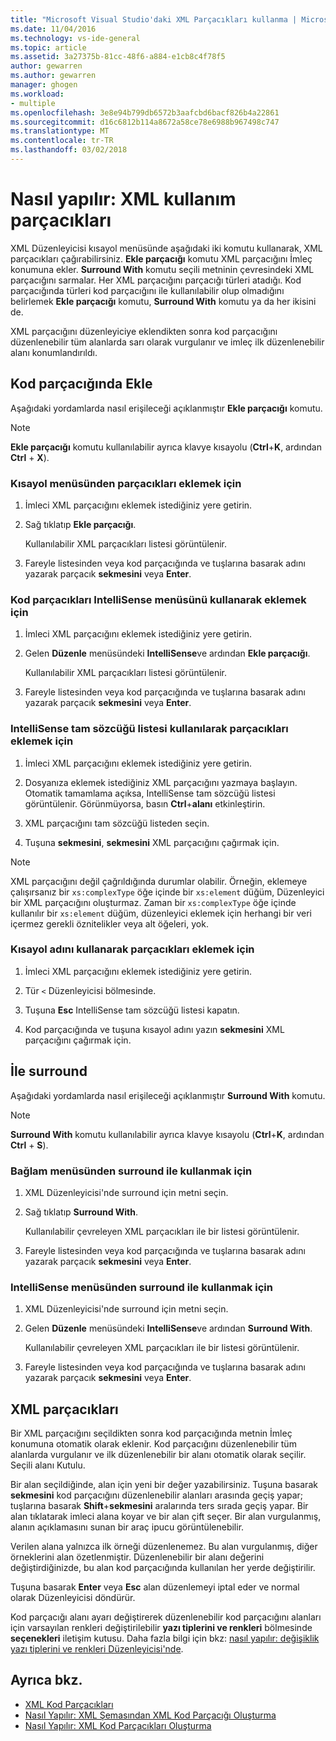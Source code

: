 ```yaml
---
title: "Microsoft Visual Studio'daki XML Parçacıkları kullanma | Microsoft Docs"
ms.date: 11/04/2016
ms.technology: vs-ide-general
ms.topic: article
ms.assetid: 3a27375b-81cc-48f6-a884-e1cb8c4f78f5
author: gewarren
ms.author: gewarren
manager: ghogen
ms.workload:
- multiple
ms.openlocfilehash: 3e8e94b799db6572b3aafcbd6bacf826b4a22861
ms.sourcegitcommit: d16c6812b114a8672a58ce78e6988b967498c747
ms.translationtype: MT
ms.contentlocale: tr-TR
ms.lasthandoff: 03/02/2018
---
```

# <a name="how-to-use-xml-snippets"></a>Nasıl yapılır: XML kullanım parçacıkları

XML Düzenleyicisi kısayol menüsünde aşağıdaki iki komutu kullanarak, XML parçacıkları çağırabilirsiniz. **Ekle parçacığı** komutu XML parçacığını İmleç konumuna ekler. **Surround With** komutu seçili metninin çevresindeki XML parçacığını sarmalar. Her XML parçacığını parçacığı türleri atadığı. Kod parçacığında türleri kod parçacığını ile kullanılabilir olup olmadığını belirlemek **Ekle parçacığı** komutu, **Surround With** komutu ya da her ikisini de.

XML parçacığını düzenleyiciye eklendikten sonra kod parçacığını düzenlenebilir tüm alanlarda sarı olarak vurgulanır ve imleç ilk düzenlenebilir alanı konumlandırıldı.

## <a name="insert-snippet"></a>Kod parçacığında Ekle

Aşağıdaki yordamlarda nasıl erişileceği açıklanmıştır **Ekle parçacığı** komutu.

> [!NOTE]
> **Ekle parçacığı** komutu kullanılabilir ayrıca klavye kısayolu (**Ctrl**+**K**, ardından **Ctrl** + **X**).

### <a name="to-insert-snippets-from-the-shortcut-menu"></a>Kısayol menüsünden parçacıkları eklemek için

1. İmleci XML parçacığını eklemek istediğiniz yere getirin.

2. Sağ tıklatıp **Ekle parçacığı**.

   Kullanılabilir XML parçacıkları listesi görüntülenir.

3. Fareyle listesinden veya kod parçacığında ve tuşlarına basarak adını yazarak parçacık **sekmesini** veya **Enter**.

### <a name="to-insert-snippets-using-the-intellisense-menu"></a>Kod parçacıkları IntelliSense menüsünü kullanarak eklemek için

1. İmleci XML parçacığını eklemek istediğiniz yere getirin.

2. Gelen **Düzenle** menüsündeki **IntelliSense**ve ardından **Ekle parçacığı**.

   Kullanılabilir XML parçacıkları listesi görüntülenir.

3. Fareyle listesinden veya kod parçacığında ve tuşlarına basarak adını yazarak parçacık **sekmesini** veya **Enter**.

### <a name="to-insert-snippets-through-the-intellisense-complete-word-list"></a>IntelliSense tam sözcüğü listesi kullanılarak parçacıkları eklemek için

1. İmleci XML parçacığını eklemek istediğiniz yere getirin.

2. Dosyanıza eklemek istediğiniz XML parçacığını yazmaya başlayın. Otomatik tamamlama açıksa, IntelliSense tam sözcüğü listesi görüntülenir. Görünmüyorsa, basın **Ctrl**+**alanı** etkinleştirin.

3. XML parçacığını tam sözcüğü listeden seçin.

4. Tuşuna **sekmesini**, **sekmesini** XML parçacığını çağırmak için.

> [!NOTE]
> XML parçacığını değil çağrıldığında durumlar olabilir. Örneğin, eklemeye çalışırsanız bir `xs:complexType` öğe içinde bir `xs:element` düğüm, Düzenleyici bir XML parçacığını oluşturmaz. Zaman bir `xs:complexType` öğe içinde kullanılır bir `xs:element` düğüm, düzenleyici eklemek için herhangi bir veri içermez gerekli öznitelikler veya alt öğeleri, yok.

### <a name="to-insert-snippets-using-the-shortcut-name"></a>Kısayol adını kullanarak parçacıkları eklemek için

1. İmleci XML parçacığını eklemek istediğiniz yere getirin.

2. Tür `<` Düzenleyicisi bölmesinde.

3. Tuşuna **Esc** IntelliSense tam sözcüğü listesi kapatın.

4. Kod parçacığında ve tuşuna kısayol adını yazın **sekmesini** XML parçacığını çağırmak için.

## <a name="surround-with"></a>İle surround

Aşağıdaki yordamlarda nasıl erişileceği açıklanmıştır **Surround With** komutu.

> [!NOTE]
> **Surround With** komutu kullanılabilir ayrıca klavye kısayolu (**Ctrl**+**K**, ardından **Ctrl** + **S**).

### <a name="to-use-surround-with-from-the-context-menu"></a>Bağlam menüsünden surround ile kullanmak için

1. XML Düzenleyicisi'nde surround için metni seçin.

2. Sağ tıklatıp **Surround With**.

   Kullanılabilir çevreleyen XML parçacıkları ile bir listesi görüntülenir.

3. Fareyle listesinden veya kod parçacığında ve tuşlarına basarak adını yazarak parçacık **sekmesini** veya **Enter**.

### <a name="to-use-surround-with-from-the-intellisense-menu"></a>IntelliSense menüsünden surround ile kullanmak için

1. XML Düzenleyicisi'nde surround için metni seçin.

2. Gelen **Düzenle** menüsündeki **IntelliSense**ve ardından **Surround With**.

   Kullanılabilir çevreleyen XML parçacıkları ile bir listesi görüntülenir.

3. Fareyle listesinden veya kod parçacığında ve tuşlarına basarak adını yazarak parçacık **sekmesini** veya **Enter**.

## <a name="using-xml-snippets"></a>XML parçacıkları

Bir XML parçacığını seçildikten sonra kod parçacığında metnin İmleç konumuna otomatik olarak eklenir. Kod parçacığını düzenlenebilir tüm alanlarda vurgulanır ve ilk düzenlenebilir bir alanı otomatik olarak seçilir. Seçili alanı Kutulu.

Bir alan seçildiğinde, alan için yeni bir değer yazabilirsiniz. Tuşuna basarak **sekmesini** kod parçacığını düzenlenebilir alanları arasında geçiş yapar; tuşlarına basarak **Shift**+**sekmesini** aralarında ters sırada geçiş yapar. Bir alan tıklatarak imleci alana koyar ve bir alan çift seçer. Bir alan vurgulanmış, alanın açıklamasını sunan bir araç ipucu görüntülenebilir.

Verilen alana yalnızca ilk örneği düzenlenemez. Bu alan vurgulanmış, diğer örneklerini alan özetlenmiştir. Düzenlenebilir bir alanı değerini değiştirdiğinizde, bu alan kod parçacığında kullanılan her yerde değiştirilir.

Tuşuna basarak **Enter** veya **Esc** alan düzenlemeyi iptal eder ve normal olarak Düzenleyicisi döndürür.

Kod parçacığı alanı ayarı değiştirerek düzenlenebilir kod parçacığını alanları için varsayılan renkleri değiştirilebilir **yazı tiplerini ve renkleri** bölmesinde **seçenekleri** iletişim kutusu. Daha fazla bilgi için bkz: [nasıl yapılır: değişiklik yazı tiplerini ve renkleri Düzenleyicisi'nde](../ide/reference/how-to-change-fonts-and-colors-in-the-editor.md).

## <a name="see-also"></a>Ayrıca bkz.

- [XML Kod Parçacıkları](../xml-tools/xml-snippets.md)
- [Nasıl Yapılır: XML Şemasından XML Kod Parçacığı Oluşturma](../xml-tools/how-to-generate-an-xml-snippet-from-an-xml-schema.md)
- [Nasıl Yapılır: XML Kod Parçacıkları Oluşturma](../xml-tools/how-to-create-xml-snippets.md)